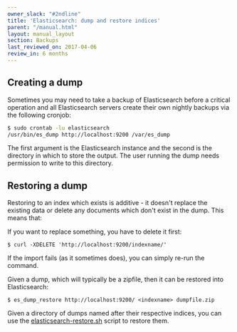 ```yaml
---
owner_slack: "#2ndline"
title: 'Elasticsearch: dump and restore indices'
parent: "/manual.html"
layout: manual_layout
section: Backups
last_reviewed_on: 2017-04-06
review_in: 6 months
---
```


## Creating a dump

Sometimes you may need to take a backup of Elasticsearch before a
critical operation and all Elasticsearch servers create their own
nightly backups via the following cronjob:

```bash
$ sudo crontab -lu elasticsearch
/usr/bin/es_dump http://localhost:9200 /var/es_dump
```

The first argument is the Elasticsearch instance and the second is the
directory in which to store the output. The user running the dump needs
permission to write to this directory.

## Restoring a dump

Restoring to an index which exists is additive - it doesn't replace the
existing data or delete any documents which don't exist in the dump.
This means that:

If you want to replace something, you have to delete it first:

```
$ curl -XDELETE 'http://localhost:9200/indexname/'
```

If the import fails (as it sometimes does), you can simply re-run the command.

Given a dump, which will typically be a zipfile, then it can be restored
into Elasticsearch:

```
$ es_dump_restore http://localhost:9200/ <indexname> dumpfile.zip
```

Given a directory of dumps named after their respective indices, you can
use the [elasticsearch-restore.sh](https://github.digital.cabinet-office.gov.uk/gds/env-sync-and-backup/blob/master/scripts/elasticsearch-restore.sh)
script to restore them.
